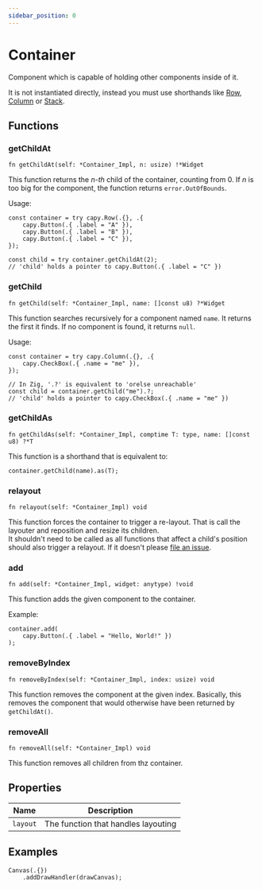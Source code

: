 ```yaml
---
sidebar_position: 0
---
```

# Container
Component which is capable of holding other components inside of it.

It is not instantiated directly, instead you must use shorthands like [Row](row.md), [Column](column.md) or [Stack](stack.md).

## Functions
### getChildAt
```zig
fn getChildAt(self: *Container_Impl, n: usize) !*Widget
```
This function returns the *n-th* child of the container, counting from 0. If *n* is too big for the component, the function returns `error.OutOfBounds`.

Usage:
```zig
const container = try capy.Row(.{}, .{
	capy.Button(.{ .label = "A" }),
	capy.Button(.{ .label = "B" }),
	capy.Button(.{ .label = "C" }),
});

const child = try container.getChildAt(2);
// 'child' holds a pointer to capy.Button(.{ .label = "C" })
```

### getChild
```zig
fn getChild(self: *Container_Impl, name: []const u8) ?*Widget
```
This function searches recursively for a component named `name`. It returns the first it finds. If no component is found, it returns `null`.

Usage:
```zig
const container = try capy.Column(.{}, .{
	capy.CheckBox(.{ .name = "me" }),
});

// In Zig, '.?' is equivalent to 'orelse unreachable'
const child = container.getChild("me").?;
// 'child' holds a pointer to capy.CheckBox(.{ .name = "me" })
```

### getChildAs
```zig
fn getChildAs(self: *Container_Impl, comptime T: type, name: []const u8) ?*T
```
This function is a shorthand that is equivalent to:
```zig
container.getChild(name).as(T);
```

### relayout
```zig
fn relayout(self: *Container_Impl) void
```
This function forces the container to trigger a re-layout. That is call the layouter and reposition and resize its children.  
It shouldn't need to be called as all functions that affect a child's position should also trigger a relayout. If it doesn't please [file an issue](https://github.com/capy-ui/capy/issues).

### add
```zig
fn add(self: *Container_Impl, widget: anytype) !void
```
This function adds the given component to the container.

Example:
```zig
container.add(
	capy.Button(.{ .label = "Hello, World!" })
);
```

### removeByIndex
```zig
fn removeByIndex(self: *Container_Impl, index: usize) void
```
This function removes the component at the given index. Basically, this removes the component that would otherwise have been returned by `getChildAt()`.

### removeAll
```zig
fn removeAll(self: *Container_Impl) void
```
This function removes all children from thz container.


## Properties
Name | Description
---- | -----------
`layout` | The function that handles layouting

## Examples
```zig
Canvas(.{})
    .addDrawHandler(drawCanvas);
```
